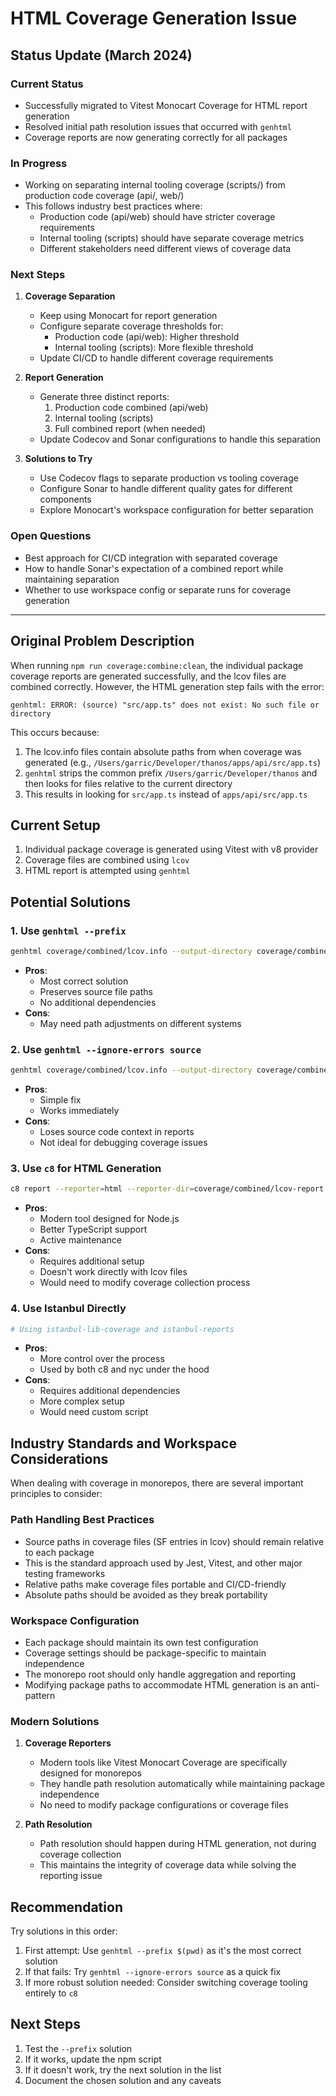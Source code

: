 # HTML Coverage Generation Issue

## Status Update (March 2024)

### Current Status

- Successfully migrated to Vitest Monocart Coverage for HTML report generation
- Resolved initial path resolution issues that occurred with `genhtml`
- Coverage reports are now generating correctly for all packages

### In Progress

- Working on separating internal tooling coverage (scripts/) from production code coverage (api/, web/)
- This follows industry best practices where:
  - Production code (api/web) should have stricter coverage requirements
  - Internal tooling (scripts) should have separate coverage metrics
  - Different stakeholders need different views of coverage data

### Next Steps

1. **Coverage Separation**

   - Keep using Monocart for report generation
   - Configure separate coverage thresholds for:
     - Production code (api/web): Higher threshold
     - Internal tooling (scripts): More flexible threshold
   - Update CI/CD to handle different coverage requirements

2. **Report Generation**

   - Generate three distinct reports:
     1. Production code combined (api/web)
     2. Internal tooling (scripts)
     3. Full combined report (when needed)
   - Update Codecov and Sonar configurations to handle this separation

3. **Solutions to Try**
   - Use Codecov flags to separate production vs tooling coverage
   - Configure Sonar to handle different quality gates for different components
   - Explore Monocart's workspace configuration for better separation

### Open Questions

- Best approach for CI/CD integration with separated coverage
- How to handle Sonar's expectation of a combined report while maintaining separation
- Whether to use workspace config or separate runs for coverage generation

---

## Original Problem Description

When running `npm run coverage:combine:clean`, the individual package coverage reports are generated successfully, and the lcov files are combined correctly. However, the HTML generation step fails with the error:

```
genhtml: ERROR: (source) "src/app.ts" does not exist: No such file or directory
```

This occurs because:

1. The lcov.info files contain absolute paths from when coverage was generated (e.g., `/Users/garric/Developer/thanos/apps/api/src/app.ts`)
2. `genhtml` strips the common prefix `/Users/garric/Developer/thanos` and then looks for files relative to the current directory
3. This results in looking for `src/app.ts` instead of `apps/api/src/app.ts`

## Current Setup

1. Individual package coverage is generated using Vitest with v8 provider
2. Coverage files are combined using `lcov`
3. HTML report is attempted using `genhtml`

## Potential Solutions

### 1. Use `genhtml --prefix`

```bash
genhtml coverage/combined/lcov.info --output-directory coverage/combined/lcov-report --prefix $(pwd)
```

- **Pros**:
  - Most correct solution
  - Preserves source file paths
  - No additional dependencies
- **Cons**:
  - May need path adjustments on different systems

### 2. Use `genhtml --ignore-errors source`

```bash
genhtml coverage/combined/lcov.info --output-directory coverage/combined/lcov-report --ignore-errors source
```

- **Pros**:
  - Simple fix
  - Works immediately
- **Cons**:
  - Loses source code context in reports
  - Not ideal for debugging coverage issues

### 3. Use `c8` for HTML Generation

```bash
c8 report --reporter=html --reporter-dir=coverage/combined/lcov-report
```

- **Pros**:
  - Modern tool designed for Node.js
  - Better TypeScript support
  - Active maintenance
- **Cons**:
  - Requires additional setup
  - Doesn't work directly with lcov files
  - Would need to modify coverage collection process

### 4. Use Istanbul Directly

```bash
# Using istanbul-lib-coverage and istanbul-reports
```

- **Pros**:
  - More control over the process
  - Used by both c8 and nyc under the hood
- **Cons**:
  - Requires additional dependencies
  - More complex setup
  - Would need custom script

## Industry Standards and Workspace Considerations

When dealing with coverage in monorepos, there are several important principles to consider:

### Path Handling Best Practices

- Source paths in coverage files (SF entries in lcov) should remain relative to each package
- This is the standard approach used by Jest, Vitest, and other major testing frameworks
- Relative paths make coverage files portable and CI/CD-friendly
- Absolute paths should be avoided as they break portability

### Workspace Configuration

- Each package should maintain its own test configuration
- Coverage settings should be package-specific to maintain independence
- The monorepo root should only handle aggregation and reporting
- Modifying package paths to accommodate HTML generation is an anti-pattern

### Modern Solutions

1. **Coverage Reporters**

   - Modern tools like Vitest Monocart Coverage are specifically designed for monorepos
   - They handle path resolution automatically while maintaining package independence
   - No need to modify package configurations or coverage files

2. **Path Resolution**
   - Path resolution should happen during HTML generation, not during coverage collection
   - This maintains the integrity of coverage data while solving the reporting issue

## Recommendation

Try solutions in this order:

1. First attempt: Use `genhtml --prefix $(pwd)` as it's the most correct solution
2. If that fails: Try `genhtml --ignore-errors source` as a quick fix
3. If more robust solution needed: Consider switching coverage tooling entirely to `c8`

## Next Steps

1. Test the `--prefix` solution
2. If it works, update the npm script
3. If it doesn't work, try the next solution in the list
4. Document the chosen solution and any caveats

